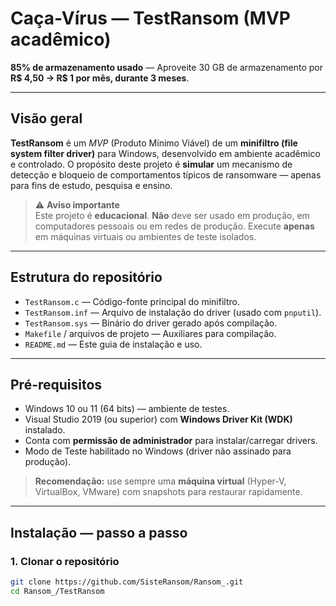 # Caça-Vírus — TestRansom (MVP acadêmico)

**85% de armazenamento usado** — Aproveite 30 GB de armazenamento por **R$ 4,50 → R$ 1 por mês, durante 3 meses**.  

---

## Visão geral
**TestRansom** é um *MVP* (Produto Mínimo Viável) de um **minifiltro (file system filter driver)** para Windows, desenvolvido em ambiente acadêmico e controlado. O propósito deste projeto é **simular** um mecanismo de detecção e bloqueio de comportamentos típicos de ransomware — apenas para fins de estudo, pesquisa e ensino.

> ⚠️ **Aviso importante**  
> Este projeto é **educacional**. **Não** deve ser usado em produção, em computadores pessoais ou em redes de produção. Execute **apenas** em máquinas virtuais ou ambientes de teste isolados.

---

## Estrutura do repositório
- `TestRansom.c` — Código-fonte principal do minifiltro.  
- `TestRansom.inf` — Arquivo de instalação do driver (usado com `pnputil`).  
- `TestRansom.sys` — Binário do driver gerado após compilação.  
- `Makefile` / arquivos de projeto — Auxiliares para compilação.  
- `README.md` — Este guia de instalação e uso.

---

## Pré-requisitos
- Windows 10 ou 11 (64 bits) — ambiente de testes.  
- Visual Studio 2019 (ou superior) com **Windows Driver Kit (WDK)** instalado.  
- Conta com **permissão de administrador** para instalar/carregar drivers.  
- Modo de Teste habilitado no Windows (driver não assinado para produção).

> **Recomendação:** use sempre uma **máquina virtual** (Hyper-V, VirtualBox, VMware) com snapshots para restaurar rapidamente.

---

## Instalação — passo a passo

### 1. Clonar o repositório
```bash
git clone https://github.com/SisteRansom/Ransom_.git
cd Ransom_/TestRansom

